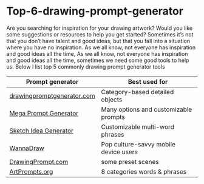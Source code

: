 # Top-6-drawing-prompt-generator

Are you searching for inspiration for your drawing artwork? Would you like some suggestions or resources to help you get
started? Sometimes it’s not that you don’t have talent and good ideas, but that you fall into a situation where you have
no inspiration. As we all know, not everyone has inspiration and good ideas all the time, As we all know, not everyone
has inspiration and good ideas all the time, sometimes we need some good tools to help us. Below I list top 5 commonly
drawing prompt generator tools

| Prompt generator                                                       | Best used for                         |
|------------------------------------------------------------------------|---------------------------------------|
| [drawingpromptgenerator.com](https://drawingpromptgenerator.com)       | Category-based detailed objects       |
| [Mega Prompt Generator](https://megapencil.co/art-prompt-generator/)   | Many options and customizable prompts |
| [Sketch Idea Generator](https://andesignlab.com/sketch-drawing-ideas/) | Customizable multi-word phrases       |
| [WannaDraw](https://wannadraw.com/)                                    | Pop culture-savvy mobile device users |
| [DrawingPrompt.com](https://drawingprompt.com/)                        | some preset scenes                    |
| [ArtPrompts.org](https://artprompts.org/)                              | 8 categories words & phrases          |

